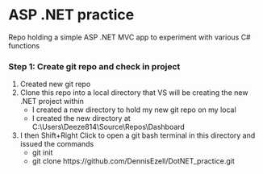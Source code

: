 # ASP .NET practice
Repo holding a simple ASP .NET MVC app to experiment with various C# functions


### Step 1: Create git repo and check in project
<ol>
  <li>Created new git repo </li>
  <li>Clone this repo into a local directory that VS will be creating the new .NET project within
    <ul>
      <li>I created a new directory to hold my new git repo on my local </li>
      <li>I created the new directory at C:\Users\Deeze814\Source\Repos\Dashboard </li>
    </ul>
  </li>
  <li>I then Shift+Right Click to open a git bash terminal in this directory and issued the commands
    <ul>
      <li>git init </li>
      <li>git clone https://github.com/DennisEzell/DotNET_practice.git</li>
    </ul>
  </li>
</ol>
  
    
        
